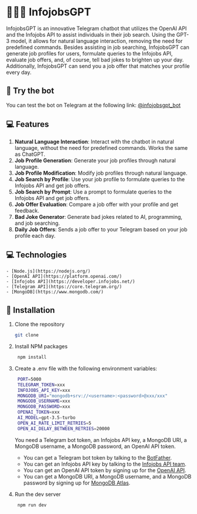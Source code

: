 # 🧠🧑‍💼 InfojobsGPT

InfojobsGPT is an innovative Telegram chatbot that utilizes the OpenAI API and the Infojobs API to assist individuals in their job search. Using the GPT-3 model, it allows for natural language interaction, removing the need for predefined commands. Besides assisting in job searching, InfojobsGPT can generate job profiles for users, formulate queries to the Infojobs API, evaluate job offers, and, of course, tell bad jokes to brighten up your day. Additionally, InfojobsGPT can send you a job offer that matches your profile every day.

## 📝 Try the bot

You can test the bot on Telegram at the following link: [@infojobsgpt_bot](https://t.me/infojobsgpt_bot)

## 💻 Features

1. **Natural Language Interaction**: Interact with the chatbot in natural language, without the need for predefined commands. Works the same as ChatGPT.
2. **Job Profile Generation**: Generate your job profiles through natural language.
3. **Job Profile Modification**: Modify job profiles through natural language.
4. **Job Search by Profile**: Use your job profile to formulate queries to the Infojobs API and get job offers.
5. **Job Search by Prompt**: Use a prompt to formulate queries to the Infojobs API and get job offers.
6. **Job Offer Evaluation**: Compare a job offer with your profile and get feedback.
7. **Bad Joke Generator**: Generate bad jokes related to AI, programming, and job searching.
8. **Daily Job Offers**: Sends a job offer to your Telegram based on your job profile each day.

## 💻 Technologies

    - [Node.js](https://nodejs.org/)
    - [OpenAI API](https://platform.openai.com/)
    - [Infojobs API](https://developer.infojobs.net/)
    - [Telegram API](https://core.telegram.org/)
    - [MongoDB](https://www.mongodb.com/)

## 📝 Installation

1. Clone the repository

    ```sh
    git clone
    ```

2. Install NPM packages

    ```sh
     npm install
    ```

3. Create a .env file with the following environment variables:

    ```sh
     PORT=5000
     TELEGRAM_TOKEN=xxx
     INFOJOBS_API_KEY=xxx
     MONGODB_URI="mongodb+srv://<username>:<password>@xxx/xxx"
     MONGODB_USERNAME=xxx
     MONGODB_PASSWORD=xxx
     OPENAI_TOKEN=xxx
     AI_MODEL=gpt-3.5-turbo
     OPEN_AI_RATE_LIMIT_RETRIES=5
     OPEN_AI_DELAY_BETWEEN_RETRIES=20000
    ```

    You need a Telegram bot token, an Infojobs API key, a MongoDB URI, a MongoDB username, a MongoDB password, an OpenAI API token.

    - You can get a Telegram bot token by talking to the [BotFather](https://t.me/botfather).
    - You can get an Infojobs API key by talking to the [Infojobs API team](https://developer.infojobs.net/).
    - You can get an OpenAI API token by signing up for the [OpenAI API](https://beta.openai.com/).
    - You can get a MongoDB URI, a MongoDB username, and a MongoDB password by signing up for [MongoDB Atlas](https://www.mongodb.com/cloud/atlas).

4. Run the dev server

    ```sh
     npm run dev
    ```
